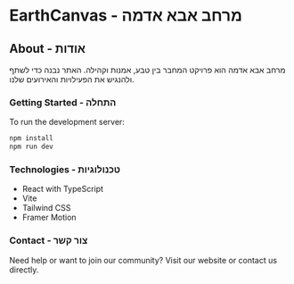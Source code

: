 # EarthCanvas - מרחב אבא אדמה

## About - אודות

מרחב אבא אדמה הוא פרויקט המחבר בין טבע, אמנות וקהילה. האתר נבנה כדי לשתף ולהנגיש את הפעילויות והאירועים שלנו.

### Getting Started - התחלה

To run the development server:

```bash
npm install
npm run dev
```

### Technologies - טכנולוגיות

- React with TypeScript
- Vite
- Tailwind CSS
- Framer Motion

### Contact - צור קשר

Need help or want to join our community? Visit our website or contact us directly.
